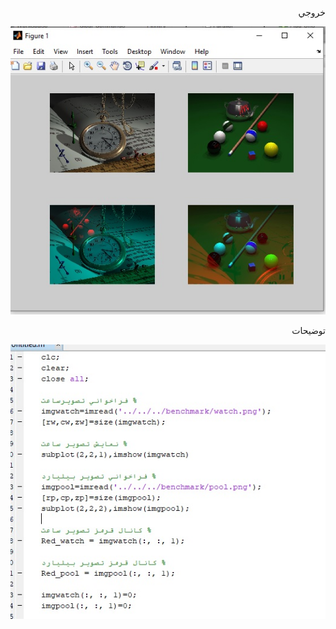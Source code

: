 
<div dir="rtl">
  
 خروجي  
  
 </div>


![توضيحات ](https://github.com/semnan-university-ai/image-processing-class/blob/main/excersiecs/Homayontoosy/24/khoroji%20tasvir.jpg)


<div dir="rtl">
  
توضيحات  
  
 </div>

![توضيحات](https://github.com/semnan-university-ai/image-processing-class/blob/main/excersiecs/Homayontoosy/24/tozihat%20code%201.jpg)
